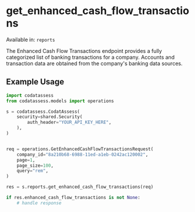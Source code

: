 # get_enhanced_cash_flow_transactions
Available in: `reports`

The Enhanced Cash Flow Transactions endpoint provides a fully categorized list of banking transactions for a company. Accounts and transaction data are obtained from the company's banking data sources.

## Example Usage
```python
import codatassess
from codatassess.models import operations

s = codatassess.CodatAssess(
    security=shared.Security(
        auth_header="YOUR_API_KEY_HERE",
    ),
)


req = operations.GetEnhancedCashFlowTransactionsRequest(
    company_id="8a210b68-6988-11ed-a1eb-0242ac120002",
    page=1,
    page_size=100,
    query="rem",
)

res = s.reports.get_enhanced_cash_flow_transactions(req)

if res.enhanced_cash_flow_transactions is not None:
    # handle response
```